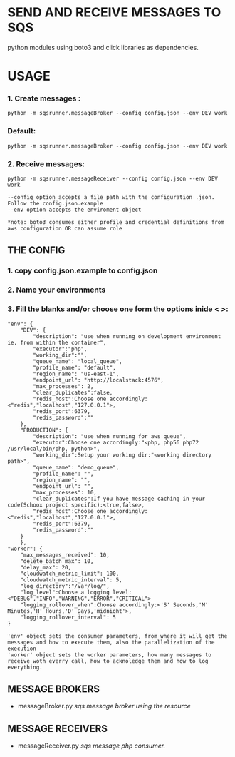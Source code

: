 # SEND AND RECEIVE MESSAGES TO SQS

python modules using boto3 and click libraries as dependencies.

# USAGE
### 1. Create messages :
```
python -m sqsrunner.messageBroker --config config.json --env DEV work
```
### Default:
```
python -m sqsrunner.messageBroker --config config.json --env DEV work
```

### 2. Receive messages:
```
python -m sqsrunner.messageReceiver --config config.json --env DEV work
```

	--config option accepts a file path with the configuration .json. Follow the config.json.example
	--env option accepts the enviroment object	
	
	*note: boto3 consumes either profile and credential definitions from aws configuration OR can assume role

## THE CONFIG 
### 1. copy config.json.example to config.json
### 2. Name your environments
### 3. Fill the blanks and/or choose one form the options inide < >:
```
"env": {
	"DEV": {
		"description": "use when running on development environment ie. from within the container",
		"executor":"php",	
		"working_dir":"",		
		"queue_name": "local_queue",
		"profile_name": "default",
		"region_name": "us-east-1",
		"endpoint_url": "http://localstack:4576",
		"max_processes": 2,
		"clear_duplicates":false,
		"redis_host":Choose one accordingly:<"redis","localhost","127.0.0.1">,
		"redis_port":6379,
		"redis_password":""
	},
	"PRODUCTION": {
		"description": "use when running for aws queue",
		"executor":Choose one accordingly:"<php, php56 php72 /usr/local/bin/php, python>",
		"working_dir":Setup your working dir:"<working directory path>",		
		"queue_name": "demo_queue",
		"profile_name": "",
		"region_name": "",
		"endpoint_url": "",
		"max_processes": 10,
		"clear_duplicates":If you have message caching in your code(Schoox project specific):<true,false>,
		"redis_host":Choose one accordingly:<"redis","localhost","127.0.0.1">,
		"redis_port":6379,
		"redis_password":""
	}
	},
"worker": {
	"max_messages_received": 10,
	"delete_batch_max": 10,
	"delay_max": 20,
	"cloudwatch_metric_limit": 100,
	"cloudwatch_metric_interval": 5,
	"log_directory":"/var/log/",
	"log_level":Choose a logging level:<"DEBUG","INFO","WARNING","ERROR","CRITICAL">
	"logging_rollover_when":Choose accordingly:<'S' Seconds,'M' Minutes,'H' Hours,'D' Days,'midnight'>,
	"logging_rollover_interval": 5
}
```

	'env' object sets the consumer parameters, from where it will get the messages and how to execute them, also the parallelization of the execution
	'worker' object sets the worker parameters, how many messages to receive woth everry call, how to acknoledge them and how to log everything.
	
## MESSAGE BROKERS
* messageBroker.py _sqs message broker using the resource_

## MESSAGE RECEIVERS
* messageReceiver.py _sqs message php consumer._
